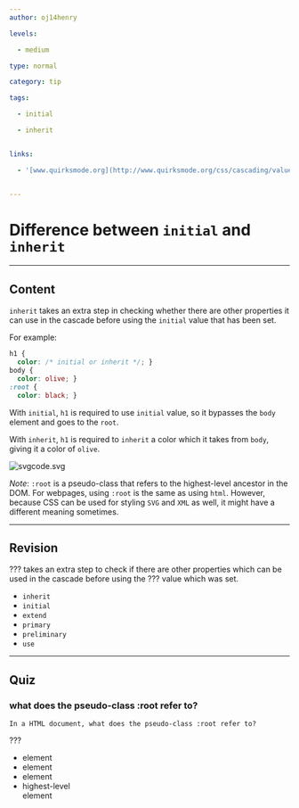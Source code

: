```yaml
---
author: oj14henry

levels:

  - medium

type: normal

category: tip

tags:

  - initial

  - inherit


links:

  - '[www.quirksmode.org](http://www.quirksmode.org/css/cascading/values.html){website}'


---
```


# Difference between `initial` and `inherit`

---
## Content

`inherit` takes an extra step in checking whether there are other properties it can use in the cascade before using the `initial` value that has been set.

For example:

```css
h1 {
  color: /* initial or inherit */; }
body {
  color: olive; }
:root {
  color: black; }
```
With `initial`, `h1` is required to use `initial` value, so it bypasses the `body` element and goes to the `root`.

With `inherit`, `h1` is required to `inherit` a color which it takes from `body`, giving it a color of `olive`.

![svgcode.svg](%3C?xml%20version=%221.0%22%20encoding=%22UTF-8%22%20standalone=%22no%22?%3E%0D%0A%3Csvg%20width=%22100%25%22%20height=%22auto%22%20viewBox=%220%200%20800%20300%22%20%20preserveAspectRatio=%22xMidYMid%20meet%22%20xmlns=%22http://www.w3.org/2000/svg%22%3E%0D%0A%3Cg%3E%0D%0A%09%3Crect%20x=%220%22%20y=%220%22%20width=%22800px%22%20height=%22300px%22%20fill=%22#596193%22%20/%3E%0D%0A%3C/g%3E%0D%0A%3Cg%3E%0D%0A%09%3Crect%20x=%22100px%22%20y=%2275px%22%20width=%22250px%22%20height=%22150px%22%20fill=%22#fff%22%20/%3E%0D%0A%09%3Ctext%20x=%22120px%22%20y=%22163px%22%20style=%22font-size:40px;font-family:'Roboto',sans-serif%22%3Ecolor:%20initial%3C/text%3E%0D%0A%3C/g%3E%0D%0A%3Cg%3E%09%0D%0A%09%3Crect%20x=%22450px%22%20y=%2275px%22%20width=%22250px%22%20height=%22150px%22%20fill=%22#fff%22%20/%3E%0D%0A%09%3Ctext%20x=%22465px%22%20y=%22163px%22%20fill=%22olive%22%20style=%22font-size:40px;font-family:'Roboto',sans-serif%22%3Ecolor:%20inherit%3C/text%3E%0D%0A%3C/g%3E%0D%0A%3C/svg%3E)

*Note*: `:root` is a pseudo-class that refers to the highest-level ancestor in the DOM. For webpages, using `:root` is the same as using `html`. However, because CSS can be used for styling `SVG` and `XML` as well, it might have a different meaning sometimes.

---
## Revision

??? takes an extra step to check if there are other properties which can be used in the cascade before using the ??? value which was set.


* `inherit`
* `initial`
* `extend`
* `primary`
* `preliminary`
* `use`

---
## Quiz
### what does the pseudo-class :root refer to?
```
In a HTML document, what does the pseudo-class :root refer to?
```

 ???

* <html> element
* <body> element
* <root> element
* highest-level <div> element
